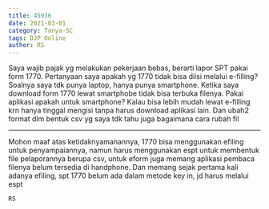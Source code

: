 ```yaml
---
title: 45936
date: 2021-03-01
category: Tanya-SC
tags: DJP Online
author: RS
---
```


Saya wajib pajak yg melakukan pekerjaan bebas, berarti lapor SPT pakai form 1770. Pertanyaan saya apakah yg 1770 tidak bisa diisi melalui e-filling? Soalnya saya tdk punya laptop, hanya punya smartphone. Ketika saya download form 1770 lewat smartphobe tidak bisa terbuka filenya. Pakai aplikasi apakah untuk smartphone? Kalau bisa lebih mudah lewat e-filling krn hanya tinggal mengisi tanpa harus download aplikasi lain. Dan ubah2 format dlm bentuk csv yg saya tdk tahu juga bagaimana cara rubah fil

---

Mohon maaf atas ketidaknyamanannya, 1770 bisa menggunakan efiling untuk penyampaiannya, namun harus menggunakan espt untuk membentuk file pelaporannya berupa csv, untuk eform juga memang aplikasi pembaca filenya belum tersedia di handphone. Dan memang sejak pertama kali adanya efiling, spt 1770 belum ada dalam metode key in, jd harus melalui espt

`RS`
